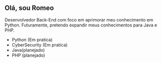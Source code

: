 ## Olá, sou Romeo

Desenvolvedor Back-End com foco em aprimorar meu conhecimento em Python. 
Futuramente, pretendo expandir meus conhecimentos para Java e PHP.

- Python (Em pratica)
- CyberSecurity (Em pratica)
- Java(planejado)
- PHP (planejado)
  
<!---

1romeu/1romeu is a ✨ special ✨ repository because its `README.md` (this file) appears on your GitHub profile.
You can click the Preview link to take a look at your changes.
--->
